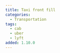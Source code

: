 ```yaml
---
title: Taxi front fill
categories:
  - Transportation
tags:
  - cab
  - uber
  - lyft
added: 1.10.0
---
```

